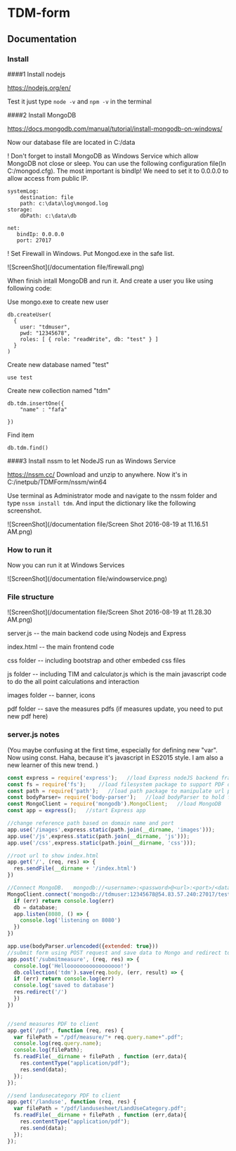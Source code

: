 
# TDM-form

## Documentation
### Install
####1 Install nodejs

https://nodejs.org/en/

Test it just type `node -v` and `npm -v` in the terminal 

####2 Install MongoDB

https://docs.mongodb.com/manual/tutorial/install-mongodb-on-windows/

Now our database file are located in C:/data

! Don't forget to install MongoDB as Windows Service which allow MongoDB not close or sleep. You can use the following configuration file(In C:/mongod.cfg). The most important is bindIp! We need to set it to 0.0.0.0 to allow access from public IP.

```
systemLog:
    destination: file
    path: c:\data\log\mongod.log
storage:
    dbPath: c:\data\db

net:
   bindIp: 0.0.0.0
   port: 27017
```


! Set Firewall in Windows. Put Mongod.exe in the safe list.

![ScreenShot](/documentation file/firewall.png)

When finish intall MongoDB and run it. And create a user you like using following code:

Use mongo.exe to create new user

```
db.createUser(
  {
    user: "tdmuser",
    pwd: "12345678",
    roles: [ { role: "readWrite", db: "test" } ]
  }
)
```

Create new database named "test"

```
use test
```

Create new collection named "tdm"
```
db.tdm.insertOne({
    "name" : "fafa"

})
```

Find item
```
db.tdm.find()
```

####3 Install nssm to let NodeJS run as Windows Service

https://nssm.cc/
Download and unzip to anywhere. Now it's in C:/inetpub/TDMForm/nssm/win64

Use terminal as Administrator mode and navigate to the nssm folder and type `nssm install tdm`. And input the dictionary like the following screenshot.

![ScreenShot](/documentation file/Screen Shot 2016-08-19 at 11.16.51 AM.png)

### How to run it
Now you can run it at Windows Services


![ScreenShot](/documentation file/windowservice.png)


### File structure


![ScreenShot](/documentation file/Screen Shot 2016-08-19 at 11.28.30 AM.png)

server.js -- the main backend code using Nodejs and Express

index.html -- the main frontend code 

css folder -- including bootstrap and other embeded css files

js folder -- including TIM and calculator.js which is the main javascript code to do the all point calculations and interaction

images folder -- banner, icons

pdf folder -- save the measures pdfs (if measures update, you need to put new pdf here)

### server.js notes 

(You maybe confusing at the first time, especially for defining new "var". Now using const. Haha, because it's javascript in ES2015 style. I am also a new learner of this new trend. )


```javascript
const express = require('express');   //load Express nodeJS backend framework
const fs = require('fs');    //load filesystem package to support PDF distribution
const path = require('path');   //load path package to manipulate url path
const bodyParser= require('body-parser');   //load bodyParser to hold form submit service
const MongoClient = require('mongodb').MongoClient;   //load MongoDB 
const app = express();   //start Express app

//change reference path based on domain name and port
app.use('/images',express.static(path.join(__dirname, 'images')));
app.use('/js',express.static(path.join(__dirname, 'js')));
app.use('/css',express.static(path.join(__dirname, 'css')));

//root url to show index.html
app.get('/', (req, res) => {
  res.sendFile(__dirname + '/index.html')
})

//Connect MongoDB.   mongodb://<username>:<password>@<url>:<port>/<databasename>
MongoClient.connect('mongodb://tdmuser:12345678@54.83.57.240:27017/test', (err, database) => {
  if (err) return console.log(err)
  db = database;
  app.listen(8080, () => {
    console.log('listening on 8080')
  })
})

app.use(bodyParser.urlencoded({extended: true}))
//submit form using POST request and save data to Mongo and redirect to root url
app.post('/submitmeasure', (req, res) => {
  console.log('Hellooooooooooooooooo!')
  db.collection('tdm').save(req.body, (err, result) => {
  if (err) return console.log(err)
  console.log('saved to database')
  res.redirect('/')
  })
})


//send measures PDF to client
app.get('/pdf', function (req, res) {
  var filePath = "/pdf/measure/"+ req.query.name+".pdf";
  console.log(req.query.name);
  console.log(filePath);
  fs.readFile(__dirname + filePath , function (err,data){
    res.contentType("application/pdf");
    res.send(data);
  });
});

//send landusecategory PDF to client
app.get('/landuse', function (req, res) {
  var filePath = "/pdf/landusesheet/LandUseCategory.pdf";
  fs.readFile(__dirname + filePath , function (err,data){
    res.contentType("application/pdf");
    res.send(data);
  });
});


```


